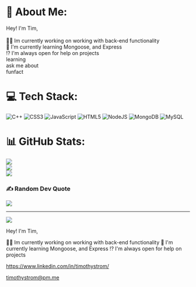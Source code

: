 # 💫 About Me:
Hey! I'm Tim,<br><br>🏋🏻 Im currently working on working with back-end functionality<br>📖 I'm currently learning Mongoose, and Express<br>⁉️ I'm always open for help on projects<br>learning<br>ask me about<br>funfact


# 💻 Tech Stack:
![C++](https://img.shields.io/badge/c++-%2300599C.svg?style=for-the-badge&logo=c%2B%2B&logoColor=white) ![CSS3](https://img.shields.io/badge/css3-%231572B6.svg?style=for-the-badge&logo=css3&logoColor=white) ![JavaScript](https://img.shields.io/badge/javascript-%23323330.svg?style=for-the-badge&logo=javascript&logoColor=%23F7DF1E) ![HTML5](https://img.shields.io/badge/html5-%23E34F26.svg?style=for-the-badge&logo=html5&logoColor=white) ![NodeJS](https://img.shields.io/badge/node.js-6DA55F?style=for-the-badge&logo=node.js&logoColor=white) ![MongoDB](https://img.shields.io/badge/MongoDB-%234ea94b.svg?style=for-the-badge&logo=mongodb&logoColor=white) ![MySQL](https://img.shields.io/badge/mysql-%2300f.svg?style=for-the-badge&logo=mysql&logoColor=white)
# 📊 GitHub Stats:
![](https://github-readme-stats.vercel.app/api?username=Palealmond&theme=dark&hide_border=false&include_all_commits=true&count_private=false)<br/>
![](https://github-readme-streak-stats.herokuapp.com/?user=Palealmond&theme=dark&hide_border=false)<br/>
![](https://github-readme-stats.vercel.app/api/top-langs/?username=Palealmond&theme=dark&hide_border=false&include_all_commits=true&count_private=false&layout=compact)

### ✍️ Random Dev Quote
![](https://quotes-github-readme.vercel.app/api?type=horizontal&theme=tokyonight)

---
[![](https://visitcount.itsvg.in/api?id=Palealmond&icon=2&color=0)](https://visitcount.itsvg.in)

<!-- Proudly created with GPRM ( https://gprm.itsvg.in ) -->
Hey! I'm Tim,

🏋🏻 Im currently working on working with back-end functionality
📖 I'm currently learning Mongoose, and Express
⁉️ I'm always open for help on projects



https://www.linkedin.com/in/timothystrom/

timothystrom@pm.me
